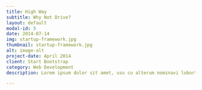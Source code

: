 ```yaml
---
title: High Way
subtitle: Why Not Drive?
layout: default
modal-id: 5
date: 2014-07-14
img: startup-framework.jpg
thumbnail: startup-framework.jpg
alt: image-alt
project-date: April 2014
client: Start Bootstrap
category: Web Development
description: Lorem ipsum dolor sit amet, usu cu alterum nominavi lobortis. At duo novum diceret. Tantas apeirian vix et, usu sanctus postulant inciderint ut, populo diceret necessitatibus in vim. Cu eum dicam feugiat noluisse.

---
```

